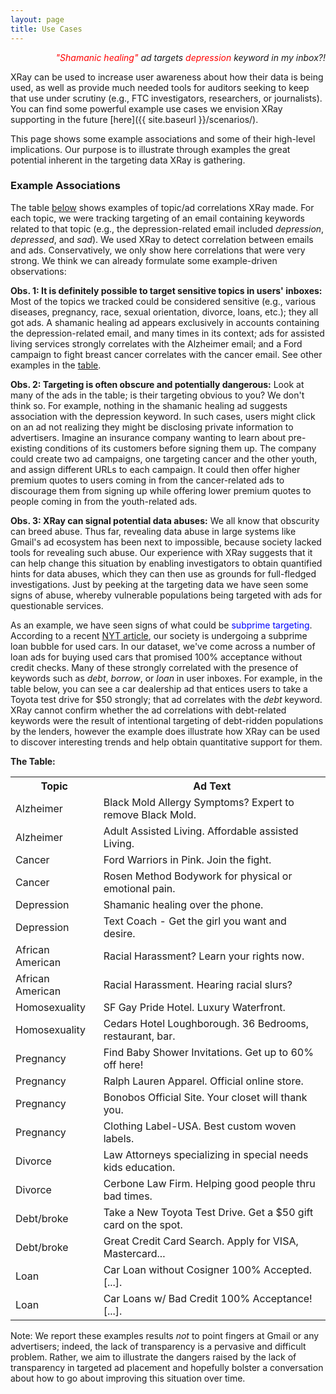```yaml
---
layout: page
title: Use Cases
---
```


<p class = "message" align="right">
    <i><font color="red">"Shamanic healing"</font> ad targets
       <font color="red">depression</font> keyword in my inbox?!</i>
</p>

XRay can be used to increase user awareness about how their data is being used,
as well as provide much needed tools for auditors seeking to keep that use under
scrutiny (e.g., FTC investigators, researchers, or journalists).  You can find
some powerful example use cases we envision XRay supporting in the future
[here]({{ site.baseurl }}/scenarios/).

This page shows some example associations and some of their high-level implications.
Our purpose is to illustrate through examples the great potential inherent in the
targeting data XRay is gathering.


<h3 id="findings">Example Associations</h3>

The table [below](#table) shows examples of topic/ad correlations XRay
made.  For each topic, we were tracking targeting of an email containing
keywords related to that topic (e.g., the depression-related email
included *depression*, *depressed*, and *sad*).  We used XRay to
detect correlation between emails and ads. Conservatively, we only
show here correlations that were very strong.
We think we can already formulate some example-driven observations:

**Obs. 1: It is definitely possible to target sensitive topics in users' inboxes:**
Most of the topics we tracked could be considered sensitive (e.g., various
diseases, pregnancy, race, sexual orientation, divorce, loans, etc.); they all
got ads.  A shamanic healing ad appears exclusively in accounts containing the
depression-related email, and many times in its context; ads for assisted living
services strongly correlates with the Alzheimer email; and a Ford campaign to
fight breast cancer correlates with the cancer email.  See other examples in
the [table](#table).

**Obs. 2: Targeting is often obscure and potentially dangerous:**
Look at many of the ads in the table; is their targeting obvious to you?
We don't think so. For example, nothing in the shamanic healing ad suggests
association with the depression keyword. In such cases, users might click
on an ad not realizing they might be disclosing private information to
advertisers. Imagine an insurance company wanting to learn about pre-existing
conditions of its customers before signing them up. The company could create
two ad campaigns, one targeting cancer and the other youth, and assign
different URLs to each campaign. It could then offer higher premium
quotes to users coming  in from the cancer-related ads to discourage them from
signing up while offering lower premium quotes to people coming in from the
youth-related ads.

**Obs. 3: XRay can signal potential data abuses:**
We all know that obscurity can breed abuse.  Thus far, revealing data abuse
in large systems like Gmail's ad ecosystem has been next to impossible, because
society lacked tools for revealing such abuse.  Our experience with XRay
suggests that it can help change this situation by enabling investigators to
obtain quantified hints for data abuses, which they can then use as grounds
for full-fledged investigations.  Just by peeking at the targeting data we
have seen some signs of abuse, whereby vulnerable populations being targeted
with ads for questionable services.

As an example, we have seen signs of what could be <font color="blue">subprime
targeting</font>.  According to a recent
<a href="http://dealbook.nytimes.com/2014/07/19/in-a-subprime-bubble-for-used-cars-unfit-borrowers-pay-sky-high-rates/?_php=true&_type=blogs&_r=0" target="_top">NYT article</a>,
our society is undergoing a subprime loan bubble for used cars.
In our dataset, we've come across a number of loan ads for buying used
cars that promised 100% acceptance without credit checks. Many of these
strongly correlated with the presence of keywords such as *debt*, *borrow*, or
*loan* in user inboxes.  For example, in the table below, you can see a car
dealership ad that entices users to take a Toyota test drive for $50 strongly;
that ad correlates with the *debt* keyword.  XRay cannot confirm whether
the ad correlations with debt-related keywords were the result of intentional
targeting of debt-ridden populations by the lenders,
however the example does illustrate how XRay can be used to discover interesting
trends and help obtain quantitative support for them.

<a name="table"></a>**The Table:**

<font size="3.5pt">

<table style="width:100%">
  <tr>
    <th>Topic</th>
    <th>Ad Text</th> 
  </tr>
  <tr>
    <td>Alzheimer</td>
    <td>Black Mold Allergy Symptoms? Expert to remove Black Mold.</td> 
  </tr>
  <tr>
    <td>Alzheimer</td>
    <td>Adult Assisted Living. Affordable assisted Living.</td> 
  </tr>
  <tr>
    <td>Cancer</td>
    <td>Ford Warriors in Pink. Join the fight.</td> 
  </tr>
  <tr>
    <td>Cancer</td>
    <td>Rosen Method Bodywork for physical or emotional pain.</td> 
  </tr>
  <tr>
    <td>Depression</td>
    <td>Shamanic healing over the phone.</td> 
  </tr>
  <tr>
    <td>Depression</td>
    <td>Text Coach - Get the girl you want and desire.</td> 
  </tr>
  <tr>
    <td>African American</td>
    <td>Racial Harassment? Learn your rights now.</td> 
  </tr>
  <tr>
    <td>African American</td>
    <td>Racial Harassment. Hearing racial slurs?</td> 
  </tr>
  <tr>
    <td>Homosexuality</td>
    <td>SF Gay Pride Hotel. Luxury Waterfront.</td> 
  </tr>
  <tr>
    <td>Homosexuality</td>
    <td>Cedars Hotel Loughborough. 36 Bedrooms, restaurant, bar.</td> 
  </tr>
  <tr>
    <td>Pregnancy</td>
    <td>Find Baby Shower Invitations. Get up to 60% off here!</td> 
  </tr>
  <tr>
    <td>Pregnancy</td>
    <td>Ralph Lauren Apparel.  Official online store.</td> 
  </tr>
  <tr>
    <td>Pregnancy</td>
    <td>Bonobos Official Site. Your closet will thank you.</td> 
  </tr>
  <tr>
    <td>Pregnancy</td>
    <td>Clothing Label-USA. Best custom woven labels.</td> 
  </tr>
  <tr>
    <td>Divorce</td>
    <td>Law Attorneys specializing in special needs kids education.</td> 
  </tr>
  <tr>
    <td>Divorce</td>
    <td>Cerbone Law Firm. Helping good people thru bad times.</td> 
  </tr>
  <tr>
    <td>Debt/broke</td>
    <td>Take a New Toyota Test Drive. Get a $50 gift card on the spot.</td> 
  </tr>
  <tr>
    <td>Debt/broke</td>
    <td>Great Credit Card Search.  Apply for VISA, Mastercard...</td> 
  </tr>
  <tr>
    <td>Loan</td>
    <td>Car Loan without Cosigner 100% Accepted. [...].</td> 
  </tr>
  <tr>
    <td>Loan</td>
    <td>Car Loans w/ Bad Credit 100% Acceptance! [...].</td> 
  </tr>
</table>

</font>

Note: We report these examples results *not* to point fingers at Gmail
or any advertisers; indeed, the lack of transparency is a pervasive and
difficult problem.  Rather, we aim to illustrate the dangers raised
by the lack of transparency in targeted ad placement and hopefully bolster
a conversation about how to go about improving this situation over time.
